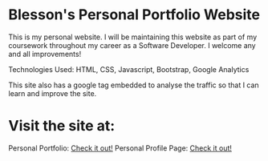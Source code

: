 # Blesson's Personal Portfolio Website 

 This is my personal website. I will be maintaining this website as part of my coursework throughout my career as a Software Developer. I welcome any and all improvements!

 Technologies Used: HTML, CSS, Javascript, Bootstrap, Google Analytics

 This site also has a google tag embedded to analyse the traffic so that I can learn and improve the site. 


 # Visit the site at:
 Personal Portfolio: [Check it out!](https://www.blessonktomy.tech/)
 Personal Profile Page: [Check it out!](https://www.profile.blessonktomy.tech/)
